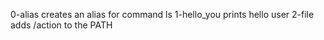 0-alias creates an alias for command ls
1-hello_you prints hello user
2-file adds /action to the PATH
